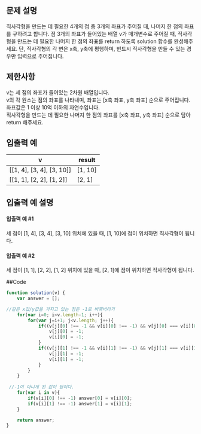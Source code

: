 ## 문제 설명
직사각형을 만드는 데 필요한 4개의 점 중 3개의 좌표가 주어질 때, 나머지 한 점의 좌표를 구하려고 합니다. 점 3개의 좌표가 들어있는 배열 v가 매개변수로 주어질 때, 직사각형을 만드는 데 필요한 나머지 한 점의 좌표를 return 하도록 solution 함수를 완성해주세요. 단, 직사각형의 각 변은 x축, y축에 평행하며, 반드시 직사각형을 만들 수 있는 경우만 입력으로 주어집니다.
   
## 제한사항
v는 세 점의 좌표가 들어있는 2차원 배열입니다.   
v의 각 원소는 점의 좌표를 나타내며, 좌표는 [x축 좌표, y축 좌표] 순으로 주어집니다.   
좌표값은 1 이상 10억 이하의 자연수입니다.   
직사각형을 만드는 데 필요한 나머지 한 점의 좌표를 [x축 좌표, y축 좌표] 순으로 담아 return 해주세요.   
## 입출력 예
|v|result|
|---|---|
|[[1, 4], [3, 4], [3, 10]]|[1, 10]|
|[[1, 1], [2, 2], [1, 2]]|[2, 1]|
## 입출력 예 설명
#### 입출력 예 #1
세 점이 [1, 4], [3, 4], [3, 10] 위치에 있을 때, [1, 10]에 점이 위치하면 직사각형이 됩니다.

#### 입출력 예 #2
세 점이 [1, 1], [2, 2], [1, 2] 위치에 있을 때, [2, 1]에 점이 위치하면 직사각형이 됩니다.

##Code
```javascript
function solution(v) {
    var answer = [];

//같은 x값/y값을 가지고 있는 점은 -1로 바꿔버리기
    for(var i=0; i<v.length-1; i++){
        for(var j=i+1; j<v.length; j++){
            if((v[j][0] !== -1 && v[i][0] !== -1) && v[j][0] === v[i][0]){
                v[j][0] = -1;
                v[i][0] = -1;
            }
            if((v[j][1] !== -1 && v[i][1] !== -1) && v[j][1] === v[i][1]){
                v[j][1] = -1;
                v[i][1] = -1;
            }
        }
    }
  
 //-1이 아니게 된 값이 답이다.
    for(var i in v){
        if(v[i][0] !== -1) answer[0] = v[i][0];
        if(v[i][1] !== -1) answer[1] = v[i][1];
    }

    return answer;
}
```

